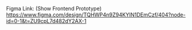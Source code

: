 Figma Link: (Show Frontend Prototype)
https://www.figma.com/design/TQHWP4n9Z94KYIN1DEmCzf/404?node-id=0-1&t=ZU9cpL7d482dY2AX-1